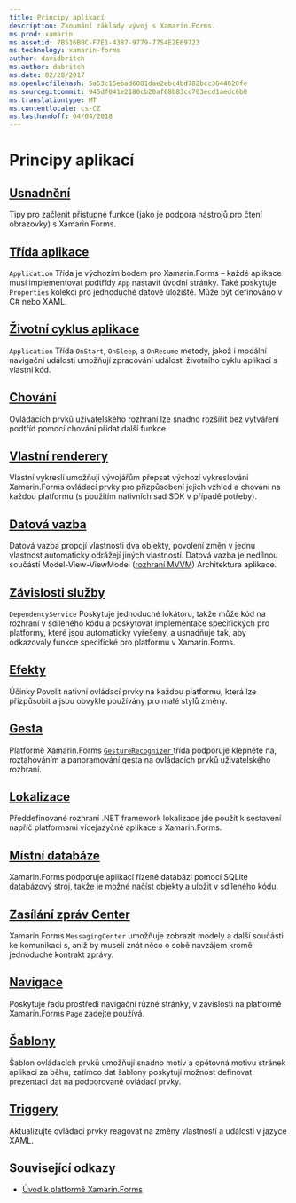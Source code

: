 ```yaml
---
title: Principy aplikací
description: Zkoumání základy vývoj s Xamarin.Forms.
ms.prod: xamarin
ms.assetid: 7B516BBC-F7E1-4387-9779-7754E2E69723
ms.technology: xamarin-forms
author: davidbritch
ms.author: dabritch
ms.date: 02/28/2017
ms.openlocfilehash: 5a53c15ebad6081dae2ebc4bd782bcc3644620fe
ms.sourcegitcommit: 945df041e2180cb20af08b83cc703ecd1aedc6b0
ms.translationtype: MT
ms.contentlocale: cs-CZ
ms.lasthandoff: 04/04/2018
---
```

# <a name="application-fundamentals"></a>Principy aplikací

## <a name="accessibilityaccessibilityindexmd"></a>[Usnadnění](accessibility/index.md)

Tipy pro začlenit přístupné funkce (jako je podpora nástrojů pro čtení obrazovky) s Xamarin.Forms.

## <a name="app-classapplication-classmd"></a>[Třída aplikace](application-class.md)

`Application` Třída je výchozím bodem pro Xamarin.Forms – každé aplikace musí implementovat podtřídy `App` nastavit úvodní stránky. Také poskytuje `Properties` kolekci pro jednoduché datové úložiště. Může být definováno v C# nebo XAML.

## <a name="app-lifecycleapp-lifecyclemd"></a>[Životní cyklus aplikace](app-lifecycle.md)

`Application` Třída `OnStart`, `OnSleep`, a `OnResume` metody, jakož i modální navigační události umožňují zpracování události životního cyklu aplikací s vlastní kód.

## <a name="behaviorsbehaviorsindexmd"></a>[Chování](behaviors/index.md)

Ovládacích prvků uživatelského rozhraní lze snadno rozšířit bez vytváření podtříd pomocí chování přidat další funkce.

## <a name="custom-rendererscustom-rendererindexmd"></a>[Vlastní renderery](custom-renderer/index.md)

Vlastní vykreslí umožňují vývojářům přepsat výchozí vykreslování Xamarin.Forms ovládací prvky pro přizpůsobení jejich vzhled a chování na každou platformu (s použitím nativních sad SDK v případě potřeby).

## <a name="data-bindingdata-bindingindexmd"></a>[Datová vazba](data-binding/index.md)

Datová vazba propojí vlastnosti dva objekty, povolení změn v jednu vlastnost automaticky odrážejí jiných vlastností. Datová vazba je nedílnou součástí Model-View-ViewModel ([rozhraní MVVM](~/xamarin-forms/enterprise-application-patterns/mvvm.md)) Architektura aplikace.

## <a name="dependency-servicedependency-serviceindexmd"></a>[Závislosti služby](dependency-service/index.md)

`DependencyService` Poskytuje jednoduché lokátoru, takže může kód na rozhraní v sdíleného kódu a poskytovat implementace specifických pro platformy, které jsou automaticky vyřešeny, a usnadňuje tak, aby odkazovaly funkce specifické pro platformu v Xamarin.Forms.

## <a name="effectseffectsindexmd"></a>[Efekty](effects/index.md)

Účinky Povolit nativní ovládací prvky na každou platformu, která lze přizpůsobit a jsou obvykle používány pro malé stylů změny.

## <a name="gesturesgesturesindexmd"></a>[Gesta](gestures/index.md)

Platformě Xamarin.Forms [ `GestureRecognizer` ](https://developer.xamarin.com/api/type/Xamarin.Forms.GestureRecognizer/) třída podporuje klepněte na, roztahováním a panoramování gesta na ovládacích prvků uživatelského rozhraní.

## <a name="localizationlocalizationmd"></a>[Lokalizace](localization.md)

Předdefinované rozhraní .NET framework lokalizace jde použít k sestavení napříč platformami vícejazyčné aplikace s Xamarin.Forms.

## <a name="local-databasesdatabasesmd"></a>[Místní databáze](databases.md)

Xamarin.Forms podporuje aplikací řízené databázi pomocí SQLite databázový stroj, takže je možné načíst objekty a uložit v sdíleného kódu.

## <a name="messaging-centermessaging-centermd"></a>[Zasílání zpráv Center](messaging-center.md)

Xamarin.Forms `MessagingCenter` umožňuje zobrazit modely a další součásti ke komunikaci s, aniž by museli znát něco o sobě navzájem kromě jednoduché kontrakt zprávy.

## <a name="navigationnavigationindexmd"></a>[Navigace](navigation/index.md)

Poskytuje řadu prostředí navigační různé stránky, v závislosti na platformě Xamarin.Forms `Page` zadejte používá.

## <a name="templatestemplatesindexmd"></a>[Šablony](templates/index.md)

Šablon ovládacích prvků umožňují snadno motiv a opětovná motivu stránek aplikací za běhu, zatímco dat šablony poskytují možnost definovat prezentaci dat na podporované ovládací prvky.

## <a name="triggerstriggersmd"></a>[Triggery](triggers.md)

Aktualizujte ovládací prvky reagovat na změny vlastností a událostí v jazyce XAML.


## <a name="related-links"></a>Související odkazy

- [Úvod k platformě Xamarin.Forms](~/xamarin-forms/get-started/introduction-to-xamarin-forms.md)
